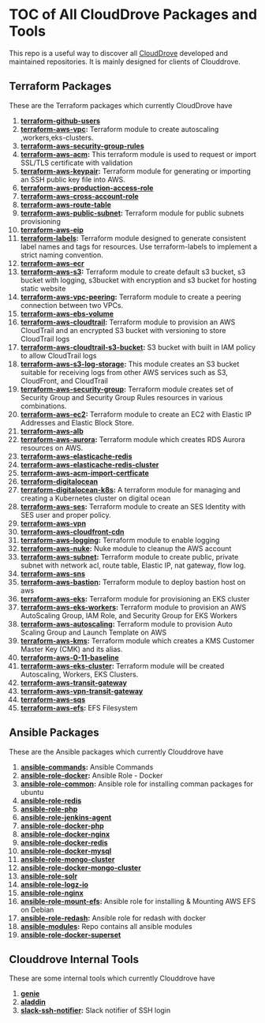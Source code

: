 # TOC of All CloudDrove Packages and Tools

This repo is a useful way to discover all [CloudDrove](https://clouddrove.com) developed and maintained repositories. It is mainly designed for clients of Clouddrove.

## Terraform Packages

These are the Terraform packages which currently CloudDrove have

1. **[terraform-github-users](https://github.com/clouddrove/terraform-github-users)**
2. **[terraform-aws-vpc](https://github.com/clouddrove/terraform-aws-vpc):** Terraform module to create autoscaling ,workers,eks-clusters.
3. **[terraform-aws-security-group-rules](https://github.com/clouddrove/terraform-aws-security-group-rules)**
4. **[terraform-aws-acm](https://github.com/clouddrove/terraform-aws-acm):** This terraform module is used to request or import SSL/TLS certificate with validation
5. **[terraform-aws-keypair](https://github.com/clouddrove/terraform-aws-keypair):** Terraform module for generating or importing an SSH public key file into AWS.
6. **[terraform-aws-production-access-role](https://github.com/clouddrove/terraform-aws-production-access-role)**
7. **[terraform-aws-cross-account-role](https://github.com/clouddrove/terraform-aws-cross-account-role)**
8. **[terraform-aws-route-table](https://github.com/clouddrove/terraform-aws-route-table)**
9. **[terraform-aws-public-subnet](https://github.com/clouddrove/terraform-aws-public-subnet):** Terraform module for public subnets provisioning
10. **[terraform-aws-eip](https://github.com/clouddrove/terraform-aws-eip)**
11. **[terraform-labels](https://github.com/clouddrove/terraform-labels):** Terraform module designed to generate consistent label names and tags for resources. Use terraform-labels to implement a strict naming convention.
12. **[terraform-aws-ecr](https://github.com/clouddrove/terraform-aws-ecr)**
13. **[terraform-aws-s3](https://github.com/clouddrove/terraform-aws-s3):** Terraform module to create default s3 bucket, s3 bucket with logging, s3bucket with encryption and s3 bucket for hosting static website
14. **[terraform-aws-vpc-peering](https://github.com/clouddrove/terraform-aws-vpc-peering):** Terraform module to create a peering connection between two VPCs.
15. **[terraform-aws-ebs-volume](https://github.com/clouddrove/terraform-aws-ebs-volume)**
16. **[terraform-aws-cloudtrail](https://github.com/clouddrove/terraform-aws-cloudtrail):** Terraform module to provision an AWS CloudTrail and an encrypted S3 bucket with versioning to store CloudTrail logs
17. **[terraform-aws-cloudtrail-s3-bucket](https://github.com/clouddrove/terraform-aws-cloudtrail-s3-bucket):** S3 bucket with built in IAM policy to allow CloudTrail logs
18. **[terraform-aws-s3-log-storage](https://github.com/clouddrove/terraform-aws-s3-log-storage):** This module creates an S3 bucket suitable for receiving logs from other AWS services such as S3, CloudFront, and CloudTrail
19. **[terraform-aws-security-group](https://github.com/clouddrove/terraform-aws-security-group):** Terraform module creates set of Security Group and Security Group Rules resources in various combinations.
20. **[terraform-aws-ec2](https://github.com/clouddrove/terraform-aws-ec2):** Terraform module to create an EC2 with Elastic IP Addresses and Elastic Block Store.
21. **[terraform-aws-alb](https://github.com/clouddrove/terraform-aws-alb)**
22. **[terraform-aws-aurora](https://github.com/clouddrove/terraform-aws-aurora):** Terraform module which creates RDS Aurora resources on AWS.
23. **[terraform-aws-elasticache-redis](https://github.com/clouddrove/terraform-aws-elasticache-redis)**
24. **[terraform-aws-elasticache-redis-cluster](https://github.com/clouddrove/terraform-aws-elasticache-redis-cluster)**
25. **[terraform-aws-acm-import-certficate](https://github.com/clouddrove/terraform-aws-acm-import-certficate)**
26. **[terraform-digitalocean](https://github.com/clouddrove/terraform-digitalocean)**
27. **[terraform-digitalocean-k8s](https://github.com/clouddrove/terraform-digitalocean-k8s):** A terraform module for managing and creating a Kubernetes cluster on digital ocean
28. **[terraform-aws-ses](https://github.com/clouddrove/terraform-aws-ses):** Terraform module to create an SES Identity with SES user and proper policy.
29. **[terraform-aws-vpn](https://github.com/clouddrove/terraform-aws-vpn)**
30. **[terraform-aws-cloudfront-cdn](https://github.com/clouddrove/terraform-aws-cloudfront-cdn)**
31. **[terraform-aws-logging](https://github.com/clouddrove/terraform-aws-logging):** Terraform module to enable logging
32. **[terraform-aws-nuke](https://github.com/clouddrove/terraform-aws-nuke):** Nuke module to cleanup the AWS account 
33. **[terraform-aws-subnet](https://github.com/clouddrove/terraform-aws-subnet):** Terraform module to create public, private  subnet with network acl, route table, Elastic IP, nat gateway, flow log.
34. **[terraform-aws-sns](https://github.com/clouddrove/terraform-aws-sns)**
35. **[terraform-aws-bastion](https://github.com/clouddrove/terraform-aws-bastion):** Terraform module to deploy bastion host on aws 
36. **[terraform-aws-eks](https://github.com/clouddrove/terraform-aws-eks):** Terraform module for provisioning an EKS cluster
37. **[terraform-aws-eks-workers](https://github.com/clouddrove/terraform-aws-eks-workers):** Terraform module to provision an AWS AutoScaling Group, IAM Role, and Security Group for EKS Workers
38. **[terraform-aws-autoscaling](https://github.com/clouddrove/terraform-aws-autoscaling):** Terraform module to provision Auto Scaling Group and Launch Template on AWS
39. **[terraform-aws-kms](https://github.com/clouddrove/terraform-aws-kms):** Terraform module which creates a KMS Customer Master Key (CMK) and its alias.
40. **[terraform-aws-0-11-baseline](https://github.com/clouddrove/terraform-aws-0-11-baseline)**
41. **[terraform-aws-eks-cluster](https://github.com/clouddrove/terraform-aws-eks-cluster):** Terraform module will be created Autoscaling, Workers, EKS Clusters.
42. **[terraform-aws-transit-gateway](https://github.com/clouddrove/terraform-aws-transit-gateway)**
43. **[terraform-aws-vpn-transit-gateway](https://github.com/clouddrove/terraform-aws-vpn-transit-gateway)**
44. **[terraform-aws-sqs](https://github.com/clouddrove/terraform-aws-sqs)**
45. **[terraform-aws-efs](https://github.com/clouddrove/terraform-aws-efs):** EFS Filesystem

## Ansible Packages

These are the Ansible packages which currently Clouddrove have

1. **[ansible-commands](https://github.com/clouddrove/ansible-commands):** Ansible Commands
2. **[ansible-role-docker](https://github.com/clouddrove/ansible-role-docker):** Ansible Role - Docker
3. **[ansible-role-common](https://github.com/clouddrove/ansible-role-common):** Ansible role for installing comman packages for ubuntu
4. **[ansible-role-redis](https://github.com/clouddrove/ansible-role-redis)**
5. **[ansible-role-php](https://github.com/clouddrove/ansible-role-php)**
6. **[ansible-role-jenkins-agent](https://github.com/clouddrove/ansible-role-jenkins-agent)**
7. **[ansible-role-docker-php](https://github.com/clouddrove/ansible-role-docker-php)**
8. **[ansible-role-docker-nginx](https://github.com/clouddrove/ansible-role-docker-nginx)**
9. **[ansible-role-docker-redis](https://github.com/clouddrove/ansible-role-docker-redis)**
10. **[ansible-role-docker-mysql](https://github.com/clouddrove/ansible-role-docker-mysql)**
11. **[ansible-role-mongo-cluster](https://github.com/clouddrove/ansible-role-mongo-cluster)**
12. **[ansible-role-docker-mongo-cluster](https://github.com/clouddrove/ansible-role-docker-mongo-cluster)**
13. **[ansible-role-solr](https://github.com/clouddrove/ansible-role-solr)**
14. **[ansible-role-logz-io](https://github.com/clouddrove/ansible-role-logz-io)**
15. **[ansible-role-nginx](https://github.com/clouddrove/ansible-role-nginx)**
16. **[ansible-role-mount-efs](https://github.com/clouddrove/ansible-role-mount-efs):** Ansible role for installing & Mounting AWS EFS on Debian
17. **[ansible-role-redash](https://github.com/clouddrove/ansible-role-redash):** Ansible role for redash with docker
18. **[ansible-modules](https://github.com/clouddrove/ansible-modules):** Repo contains all ansible modules 
19. **[ansible-role-docker-superset](https://github.com/clouddrove/ansible-role-docker-superset)**

## Clouddrove Internal Tools

These are some internal tools which currently Clouddrove have

1. **[genie](https://github.com/clouddrove/genie)**
2. **[aladdin](https://github.com/clouddrove/aladdin)**
3. **[slack-ssh-notifier](https://github.com/clouddrove/slack-ssh-notifier):** Slack notifier of SSH login

